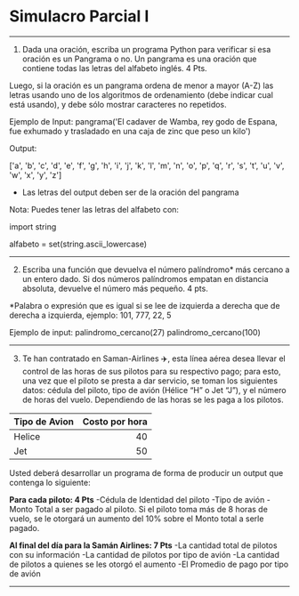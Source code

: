 # Simulacro Parcial I

---

1. Dada una oración, escriba un programa Python para verificar si esa oración es un Pangrama o no. Un pangrama es una oración que contiene todas las letras del alfabeto inglés.
 4 Pts.

Luego, si la oración es un pangrama ordena de menor a mayor (A-Z) las letras usando uno de los algoritmos de ordenamiento (debe indicar cual está usando), y debe sólo mostrar caracteres no repetidos. 

Ejemplo de Input:
pangrama('El cadaver de Wamba, rey godo de Espana, fue exhumado y trasladado en una caja de zinc que peso un kilo')


Output:

['a', 'b', 'c', 'd', 'e', 'f', 'g', 'h', 'i', 'j', 'k', 'l', 'm', 'n', 'o', 'p', 'q', 'r', 's', 't', 'u', 'v', 'w', 'x', 'y', 'z']

* Las letras del output deben ser de la oración del pangrama


Nota:
Puedes tener las letras del alfabeto con:

import string 

alfabeto = set(string.ascii_lowercase) 

---

2. Escriba una función que devuelva el número palíndromo* más cercano a un entero dado. Si dos números palíndromos empatan en distancia absoluta, devuelve el número más pequeño.
4 pts.

*Palabra o expresión que es igual si se lee de izquierda a derecha que de derecha a izquierda, ejemplo: 101, 777, 22, 5

Ejemplo de input:
palindromo_cercano(27)
palindromo_cercano(100)

---

3. Te han contratado en Saman-Airlines ✈️, esta línea aérea desea llevar el control de las horas de sus pilotos para su respectivo pago; para esto, una vez que el piloto se presta a dar servicio, se toman los siguientes datos: cédula del piloto, tipo de avión (Hélice “H” o Jet “J”), y el número de horas del vuelo. Dependiendo de las horas se les paga a los pilotos. 

| Tipo de Avion    | Costo por hora |
| :---             | ----:          | 
| Helice           | 40             |
| Jet              | 50             | 


Usted deberá desarrollar un programa de forma de producir un output que contenga lo siguiente: 


**Para cada piloto:  4 Pts**
-Cédula de Identidad del piloto
-Tipo de avión 
-Monto Total a ser pagado al piloto. Si el piloto toma más de 8 horas de vuelo, se le otorgará un aumento del 10% sobre el Monto total a serle pagado. 

**Al final del día para la Samán Airlines: 7 Pts**
-La cantidad total de pilotos con su información 
-La cantidad de pilotos por tipo de avión 
-La cantidad de pilotos a quienes se les otorgó el aumento
-El Promedio de pago por tipo de avión 


---
